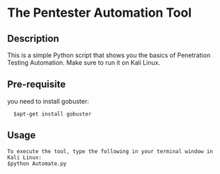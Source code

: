 # The Pentester Automation Tool

## Description
This is a simple Python script that shows you the basics of Penetration Testing Automation. Make sure to run it on Kali Linux.

## Pre-requisite
you need to install gobuster:
```Gobuster Instalation on Kali
  $apt-get install gobuster
  ```



## Usage
  ```Executing the tool
  To execute the tool, type the following in your terminal window in Kali Linux:
  $python Automate.py
  ```
  
  
  